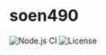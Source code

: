 # soen490
![Node.js CI](https://github.com/kevin-ghannoum/soen490/workflows/CI/CD/badge.svg)
![License](https://img.shields.io/github/license/kevin-ghannoum/soen490)
